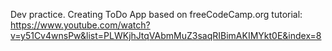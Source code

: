 Dev practice. Creating ToDo App based on freeCodeCamp.org tutorial: https://www.youtube.com/watch?v=y51Cv4wnsPw&list=PLWKjhJtqVAbmMuZ3saqRIBimAKIMYkt0E&index=8 
